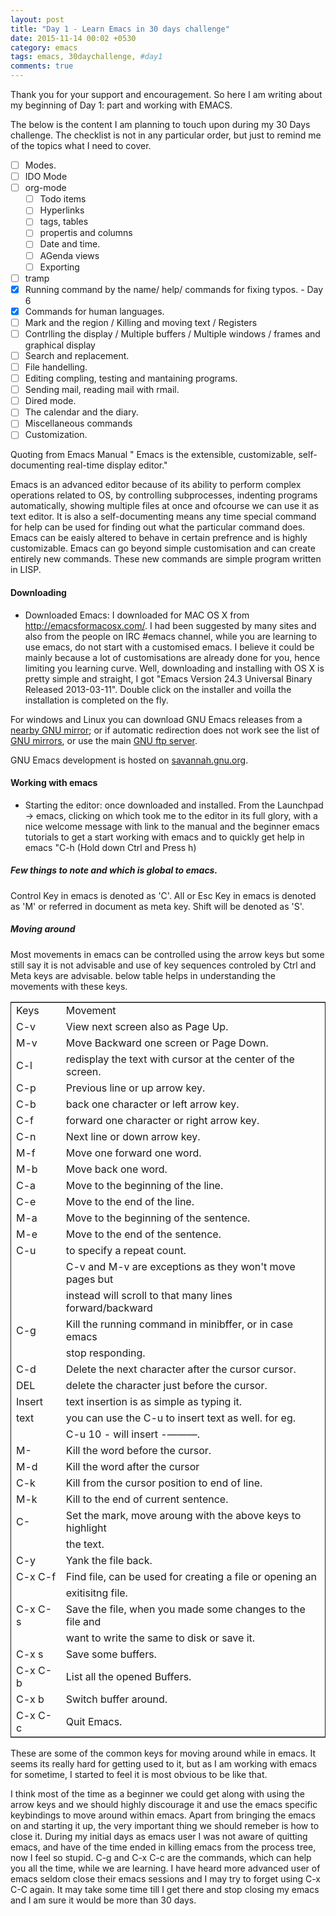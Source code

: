 ```yaml
---
layout: post
title: "Day 1 - Learn Emacs in 30 days challenge"
date: 2015-11-14 00:02 +0530
category: emacs
tags: emacs, 30daychallenge, #day1
comments: true
---
```


Thank you for your support and encouragement. So here I am writing about my beginning of Day 1: part and working with EMACS.

The below is the content I am planning to touch upon during my 30 Days challenge. The checklist is not in any particular order, but just to remind me of the topics what I need to cover.
<!--more-->
-   [ ] Modes.
-   [ ] IDO Mode
-   [ ] org-mode
    -   [ ] Todo items
    -   [ ] Hyperlinks
    -   [ ] tags, tables
    -   [ ] propertis and columns
    -   [ ] Date and time.
    -   [ ] AGenda views
    -   [ ] Exporting
-   [ ] tramp
-   [X] Running command by the name/ help/ commands for fixing typos. - Day 6
-   [X] Commands for human languages.
-   [ ] Mark and the region / Killing and moving text / Registers
-   [ ] Contrlling the display / Multiple buffers / Multiple windows / frames and graphical display
-   [ ] Search and replacement.
-   [ ] File handelling.
-   [ ] Editing compling, testing and mantaining programs.
-   [ ] Sending mail, reading mail with rmail.
-   [ ] Dired mode.
-   [ ] The calendar and the diary.
-   [ ] Miscellaneous commands
-   [ ] Customization.

Quoting from Emacs Manual
" Emacs is the extensible, customizable, self-documenting real-time display editor."

Emacs is an advanced editor because of its ability to perform complex operations related to OS, by controlling subprocesses, indenting programs automatically, showing multiple files at once and ofcourse we can use it as text editor. 
It is also a self-documenting means any time special command for help can be used for finding out what the particular command does.
Emacs can be eaisly altered to behave in certain prefrence and is highly customizable.
Emacs can go beyond simple customisation and can create entirely new commands. These new commands are simple program written in LISP. 

#### Downloading<a id="sec-1" name="sec-1"></a>

-   Downloaded Emacs: I downloaded for MAC OS X from <http://emacsformacosx.com/>. I had been suggested by many sites and also from the people on IRC #emacs channel, while you are learning to use emacs, do not start with a customised emacs. I believe it could be mainly because a lot of customisations are already done for you, hence limiting you learning curve. Well, downloading and installing with OS X is pretty simple and straight, I got "Emacs Version 24.3 Universal Binary Released 2013-03-11". Double click on the installer and voilla the installation is completed on the fly.

For windows and Linux you can download GNU Emacs releases from a [nearby GNU mirror](http://ftpmirror.gnu.org/emacs/); or if automatic redirection does not work see the list of [GNU mirrors](http://www.gnu.org/order/ftp.html), or use the main [GNU ftp server](http://ftp.gnu.org/gnu/emacs).

GNU Emacs development is hosted on [savannah.gnu.org](http://savannah.gnu.org/projects/emacs/).

#### Working with emacs<a id="sec-2" name="sec-2"></a>

-   Starting the editor: once downloaded and installed. From the Launchpad -> emacs, clicking on which took me to the editor in its full glory, with a nice welcome message with link to the manual and the beginner emacs tutorials to get a start working with emacs and to quickly get help in emacs "C-h (Hold down Ctrl and Press h)

##### Few things to note and which is global to emacs.<a id="sec-2-1" name="sec-2-1"></a>

Control Key in emacs is denoted as 'C'.
All or Esc Key in emacs is denoted as 'M' or referred in document as meta key.
Shift will be denoted as 'S'.

##### Moving around<a id="sec-2-2" name="sec-2-2"></a>

Most movements in emacs can be controlled using the arrow keys but some still say it is not advisable and use of key sequences controled by Ctrl and Meta keys are advisable. below table helps in understanding the movements with these keys.

<table border="2" cellspacing="0" cellpadding="6" rules="groups" frame="hsides">


<colgroup>
<col  class="left" />

<col  class="left" />
</colgroup>
<tbody>
<tr>
<td class="left">Keys</td>
<td class="left">Movement</td>
</tr>


<tr>
<td class="left">C-v</td>
<td class="left">View next screen also as Page Up.</td>
</tr>


<tr>
<td class="left">M-v</td>
<td class="left">Move Backward one screen or Page Down.</td>
</tr>


<tr>
<td class="left">C-l</td>
<td class="left">redisplay the text with cursor at the center of the screen.</td>
</tr>


<tr>
<td class="left">C-p</td>
<td class="left">Previous line or up arrow key.</td>
</tr>


<tr>
<td class="left">C-b</td>
<td class="left">back one character or left arrow key.</td>
</tr>


<tr>
<td class="left">C-f</td>
<td class="left">forward one character or right arrow key.</td>
</tr>


<tr>
<td class="left">C-n</td>
<td class="left">Next line or down arrow key.</td>
</tr>


<tr>
<td class="left">M-f</td>
<td class="left">Move one forward one word.</td>
</tr>


<tr>
<td class="left">M-b</td>
<td class="left">Move back one word.</td>
</tr>


<tr>
<td class="left">C-a</td>
<td class="left">Move to the beginning of the line.</td>
</tr>


<tr>
<td class="left">C-e</td>
<td class="left">Move to the end of the line.</td>
</tr>


<tr>
<td class="left">M-a</td>
<td class="left">Move to the beginning of the sentence.</td>
</tr>


<tr>
<td class="left">M-e</td>
<td class="left">Move to the end of the sentence.</td>
</tr>


<tr>
<td class="left">C-u</td>
<td class="left">to specify a repeat count.</td>
</tr>


<tr>
<td class="left">&#xa0;</td>
<td class="left">C-v and M-v are exceptions as they won't move pages but</td>
</tr>


<tr>
<td class="left">&#xa0;</td>
<td class="left">instead will scroll to that many lines forward/backward</td>
</tr>


<tr>
<td class="left">C-g</td>
<td class="left">Kill the running command in minibffer, or in case emacs</td>
</tr>


<tr>
<td class="left">&#xa0;</td>
<td class="left">stop responding.</td>
</tr>


<tr>
<td class="left">C-d</td>
<td class="left">Delete the next character after the cursor cursor.</td>
</tr>


<tr>
<td class="left">DEL</td>
<td class="left">delete the character just before the cursor.</td>
</tr>


<tr>
<td class="left">Insert</td>
<td class="left">text insertion is as simple as typing it.</td>
</tr>


<tr>
<td class="left">text</td>
<td class="left">you can use the C-u to insert text as well. for eg.</td>
</tr>


<tr>
<td class="left">&#xa0;</td>
<td class="left">C-u 10 - will insert -&#x2014;&#x2014;&#x2014;.</td>
</tr>


<tr>
<td class="left">M-<DEL></td>
<td class="left">Kill the word before the cursor.</td>
</tr>


<tr>
<td class="left">M-d</td>
<td class="left">Kill the word after the cursor</td>
</tr>


<tr>
<td class="left">C-k</td>
<td class="left">Kill from the cursor position to end of line.</td>
</tr>


<tr>
<td class="left">M-k</td>
<td class="left">Kill to the end of current sentence.</td>
</tr>


<tr>
<td class="left">C-<SPC></td>
<td class="left">Set the mark, move aroung with the above keys to highlight</td>
</tr>


<tr>
<td class="left">&#xa0;</td>
<td class="left">the text.</td>
</tr>


<tr>
<td class="left">C-y</td>
<td class="left">Yank the file back.</td>
</tr>


<tr>
<td class="left">C-x C-f</td>
<td class="left">Find file, can be used for creating a file or opening an</td>
</tr>


<tr>
<td class="left">&#xa0;</td>
<td class="left">exitisitng file.</td>
</tr>


<tr>
<td class="left">C-x C-s</td>
<td class="left">Save the file, when you made some changes to the file and</td>
</tr>


<tr>
<td class="left">&#xa0;</td>
<td class="left">want to write the same to disk or save it.</td>
</tr>


<tr>
<td class="left">C-x s</td>
<td class="left">Save some buffers.</td>
</tr>


<tr>
<td class="left">C-x C-b</td>
<td class="left">List all the opened Buffers.</td>
</tr>


<tr>
<td class="left">C-x b</td>
<td class="left">Switch buffer around.</td>
</tr>


<tr>
<td class="left">C-x C-c</td>
<td class="left">Quit Emacs.</td>
</tr>
</tbody>
</table>

These are some of the common keys for moving around while in emacs. It seems its really hard for getting used to it, but as I am working with emacs for sometime, I started to feel it is most obvious to be like that.

I think most of the time as a beginner we could get along with using the arrow keys and we should highly discourage it and use the emacs specific keybindings to move around within emacs. Apart from bringing the emacs on and starting it up, the very important thing we should remeber is how to close it. During my initial days as emacs user I was not aware of quitting emacs, and have of the time ended in killing emacs from the process tree, now I feel so stupid. C-g and C-x C-c are the commands, which can help you all the time, while we are learning. I have heard more advanced user of emacs seldom close their emacs sessions and I may try to forget using C-x C-C again. It may take some time till I get there and stop closing my emacs and I am sure it would be more than 30 days.


